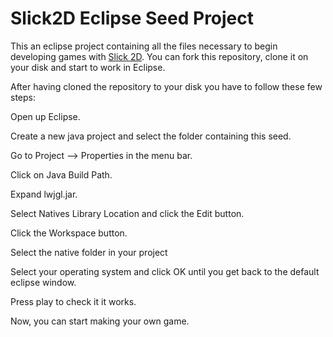 # Slick2D Eclipse Seed Project
This an eclipse project containing all the files necessary to begin developing games with [Slick 2D](http://slick.ninjacave.com/). You can fork this repository, clone it on your disk and start to work in Eclipse.

After having cloned the repository to your disk you have to follow these few steps:


Open up Eclipse.

Create a new java project and select the folder containing this seed.

Go to Project --> Properties in the menu bar.

Click on Java Build Path.

Expand lwjgl.jar.

Select Natives Library Location and click the Edit button.

Click the Workspace button.

Select the native folder in your project

Select your operating system and click OK until you get back to the default eclipse window.

Press play to check it it works.

Now, you can start making your own game.
